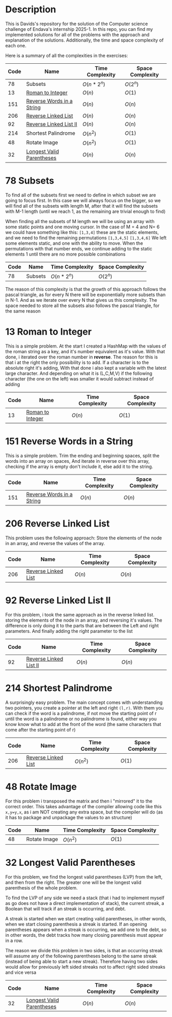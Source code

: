 # Description

This is Davids's repository for the solution of the Computer science challenge of Endava's internship 2025-1. In this repo, you can find my implemented solutions for all of the problems with the approach and explanation of the solutions. Additionally, the time and space complexity of each one.

  

Here is a summary of all the complexities in the exercises:

  
| **Code** | **Name**                                                                                                              | Time Complexity | Space Complexity |
| -------- | --------------------------------------------------------------------------------------------------------------------- | --------------- | ---------------- |
| 78       | Subsets                                                                                                               | $O(n*2^n)$      | $O(2^n)$         |
| 13       | [Roman to Integer](https://leetcode.com/problems/roman-to-integer/)                                                   | $O(n)$          | $O(1)$           |
| 151      | [Reverse Words in a String](https://leetcode.com/problems/reverse-words-in-a-string/)                                 | $O(n)$          | $O(n)$           |
| 206      | [Reverse Linked List](https://confluence.endava.com/spaces/ARCHDISC/pages/140422221/Learning+Materials+System+Design) | $O(n)$          | $O(n)$           |
| 92       | [Reverse Linked List II](https://leetcode.com/problems/reverse-linked-list-ii/description/)                           | $O(n)$          | $O(n)$           |
| 214      | Shortest Palindrome                                                                                                   | $O(n^2)$        | $O(1)$           |
| 48       | Rotate Image                                                                                                          | $O(n^2)$        | $O(1)$           |
| 32       | [Longest Valid Parentheses](https://leetcode.com/problems/longest-valid-parentheses/)                                 | $O(n)$          | $O(n)$           |

# 78 Subsets

To find all of the subsets first we need to define in which subset we are going to focus first. In this case we will always focus on the bigger, so we will find all of the subsets with length M, after that it will find the subsets with M-1 length (until we reach 1, as the remaining are trivial enough to find) 

When finding all the subsets of M length we will be using an array with some static points and one moving cursor. In the case of M = 4 and N= 6 we could have something like this: `[1,3,4]` these are the static elements, and we need to find the remaining permutations `[1,3,4,5]` `[1,3,4,6]` We left some elements static, and one with the ability to move. When the permutations with that number ends, we continue adding to the static elements 1 until there are no more possible combinations 

| **Code** | **Name**                                                                                                              | Time Complexity | Space Complexity |
| -------- | --------------------------------------------------------------------------------------------------------------------- | --------------- | ---------------- |
| 78       | Subsets                                                                                                               | $O(n*2^n)$      | $O(2^n)$         |

The reason of this complexity is that the growth of this approach follows the pascal triangle, as for every N there will be exponentially more subsets than in N-1. And as we iterate over every N that gives us this complexity. The space needed to store all the subsets also follows the pascal triangle, for the same reason

# 13 Roman to Integer

  

This is a simple problem. At the start I created a HashMap with the values of the roman string as a key, and it's number equivalent as it's value. With that done, i iterated over the roman number in **reverse**. The reason for this is that i at the right the only possibility is to add. If a character is to the absolute right it's adding, With that done i also kept a variable with the latest large character. And depending on what it is (L,C,M,V) if the following character (the one on the left) was smaller it would subtract instead of adding
  
| **Code** | **Name**                                                                                                              | Time Complexity | Space Complexity |
| -------- | --------------------------------------------------------------------------------------------------------------------- | --------------- | ---------------- |
| 13       | [Roman to Integer](https://leetcode.com/problems/roman-to-integer/)                                                   | $O(n)$          | $O(1)$           |

# 151 Reverse Words in a String

This is a simple problem. Trim the ending and beginning spaces, split the words into an array on spaces, And iterate in reverse over this array, checking if the array is empty don't include it, else add it to the string.  


| **Code** | **Name**                                                                                                              | Time Complexity | Space Complexity |
| -------- | --------------------------------------------------------------------------------------------------------------------- | --------------- | ---------------- |
| 151      | [Reverse Words in a String](https://leetcode.com/problems/reverse-words-in-a-string/)                                 | $O(n)$          | $O(n)$           |


# 206 Reverse Linked List

This problem uses the following approach: Store the elements of the node in an array, and reverse the values of the array.

| **Code** | **Name**                                                                                                              | Time Complexity | Space Complexity |
| -------- | --------------------------------------------------------------------------------------------------------------------- | --------------- | ---------------- |
| 206      | [Reverse Linked List](https://confluence.endava.com/spaces/ARCHDISC/pages/140422221/Learning+Materials+System+Design) | $O(n)$          | $O(n)$           |


# 92 Reverse Linked List II

For this problem, i took the same approach as in the reverse linked list. storing the elements of the node in an array, and reversing it's values. The difference is only doing it to the parts that are between the Left and right parameters. And finally adding the right parameter to the list

| **Code** | **Name**                                                                                                              | Time Complexity | Space Complexity |
| -------- | --------------------------------------------------------------------------------------------------------------------- | --------------- | ---------------- |
| 92       | [Reverse Linked List II](https://leetcode.com/problems/reverse-linked-list-ii/description/)                           | $O(n)$          | $O(n)$           |


# 214 Shortest Palindrome

  A surprisingly easy problem. The main concept comes with understanding two pointers, you create a pointer at the left and right `(l,r)`. With them you can check if the word is a palindrome, if not move the starting point of r until the word is a palindrome or no palindrome is found, either way you know know what to add at the front of the word (the same characters that come after the starting point of r)

| **Code** | **Name**                                                                                                              | Time Complexity | Space Complexity |
| -------- | --------------------------------------------------------------------------------------------------------------------- | --------------- | ---------------- |
| 206      | [Reverse Linked List](https://confluence.endava.com/spaces/ARCHDISC/pages/140422221/Learning+Materials+System+Design) | $O(n^2)$        | $O(1)$           |
# 48 Rotate Image

For this problem i transposed the matrix and then i "mirrored" it to the correct order. This takes advantage of the compiler allowing code like this `x,y=y,x`, as i am NOT creating any extra space, but the compiler will do (as it has to package and unpackage the values to an structure)

| **Code** | **Name**     | Time Complexity | Space Complexity |
| -------- | ------------ | --------------- | ---------------- |
| 48       | Rotate Image | $O(n^2)$        | $O(1)$           |



# 32 Longest Valid Parentheses

For this problem, we find the longest valid parentheses (LVP) from the left, and then from the right. The greater one will be the longest valid parenthesis of the whole problem.

To find the LVP of any side we need a stack (that i had to implement myself as go does not have a direct implementation of stack), the current streak, a Boolean that will track if an streak is occurring, and debt.

A streak is started when we start creating valid parentheses, in other words, when we start closing parenthesis a streak is started. If an opening parentheses appears when a streak is occurring, we add one to the debt, so in other words, the debt tracks how many closing parenthesis must appear in a row.

The reason we divide this problem in two sides, is that an occurring streak will assume any of the following parentheses belong to the same streak (instead of being able to start a new streak). Therefore having two sides would allow for previously left sided streaks not to affect right sided streaks and vice versa 

| **Code** | **Name**                                                                                                              | Time Complexity | Space Complexity |
| -------- | --------------------------------------------------------------------------------------------------------------------- | --------------- | ---------------- |
| 32       | [Longest Valid Parentheses](https://leetcode.com/problems/longest-valid-parentheses/)                                 | $O(n)$          | $O(n)$           |